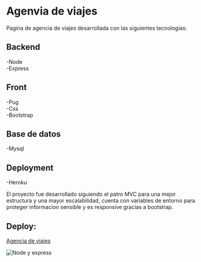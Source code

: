 # Agenvia de viajes
Pagina de agencia de viajes desarrollada con las siguientes tecnologias: 

## Backend  
-Node  
-Express  

## Front  
-Pug  
-Css  
-Bootstrap

## Base de datos  
-Mysql  

## Deployment  
-Heroku  

El proyecto fue desarrollado siguiendo el patro MVC para una mejor estructura y una mayor escalabilidad, cuenta con variables de entorno para proteger informacion sensible y es responsive gracias a bootstrap.  

## Deploy:  
[Agencia de viajes](https://agencia-viajes.herokuapp.com/)  



![Node y express](https://www.comaporter.com/wp-content/uploads/2021/05/curso-gratis-backend-node-js-express.jpg)  
